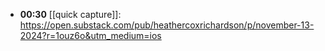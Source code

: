- **00:30** [[quick capture]]:  https://open.substack.com/pub/heathercoxrichardson/p/november-13-2024?r=1ouz6o&utm_medium=ios